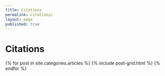 ```yaml
---
title: Citations
permalink: citations/
layout: page
published: true
---
```


# Citations

<div class="tiles">
{% for post in site.categories.articles %}
  {% include post-grid.html %}
{% endfor %}
</div><!-- /.tiles -->